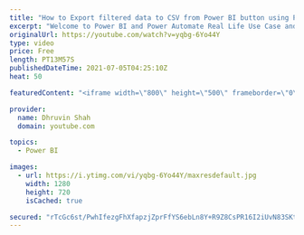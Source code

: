 ```yaml
---
title: "How to Export filtered data to CSV from Power BI button using Power Automate?"
excerpt: "Welcome to Power BI and Power Automate Real Life Use Case and Scenario Series. You are watching the second episode of this series. Sometimes, there is a need where we need to export filtered datasets from Power BI using the button. Then how can we do that? How we can export Filtered Dataset from Power"
originalUrl: https://youtube.com/watch?v=yqbg-6Yo44Y
type: video
price: Free
length: PT13M57S
publishedDateTime: 2021-07-05T04:25:10Z
heat: 50

featuredContent: "<iframe width=\"800\" height=\"500\" frameborder=\"0\" src=\"https://www.youtube.com/embed/yqbg-6Yo44Y\" allow=\"accelerometer; autoplay; encrypted-media; gyroscope; picture-in-picture\" allowfullscreen></iframe>"

provider:
  name: Dhruvin Shah
  domain: youtube.com

topics:
  - Power BI

images:
  - url: https://i.ytimg.com/vi/yqbg-6Yo44Y/maxresdefault.jpg
    width: 1280
    height: 720
    isCached: true

secured: "rTcGc6st/PwhIfezgFhXfapzjZprFfYS6ebLn8Y+R9Z8CsPR16I2iUvN83SKtcP/Y5YOR50JwTFZxcdrCN/vfzNH/IBTM+nqeqD9+4vteTBpNJ4frKjTouy4otAZQgW+UK5waaEh1OsihhYZNrqATjZIivi1rSDal0IIa19sLI4eSzvlCVxBCyIzTgTThrf9xGWcSTcS65CVUIzT+99PMAIFC+v4YfDJs9oNB+NYJprQHkk7BLKdR0/PUX1TPk2xoash5PoxxMzQ3gfnNdr11awTLZ0H7EeE4zBShAc/aGvZICQk6V522dj0Bx45nT0L8w/5e4Af3EV5O3j9S0D6M4fSofcL5Ub+/wOJgE14SGugy7nEBmGDYMukRCy0yhN4bfijFfnbvz8s0Pok949eaVgv0LuXPsa2wi3fzs75gVQ=;pqM+qN+eKyDD6Fm6AlAk/w=="
---
```


